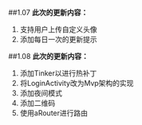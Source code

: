 ##1.07
**此次的更新内容：**
1. 支持用户上传自定义头像
2. 添加每日一次的更新提示

##1.08
**此次的更新内容：**
1. 添加Tinker以进行热补丁
2. 将LoginActivity改为Mvp架构的实现
3. 添加夜间模式
4. 添加二维码
5. 使用aRouter进行路由